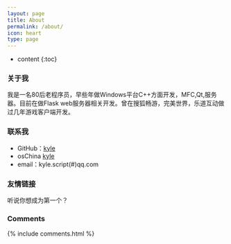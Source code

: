 ```yaml
---
layout: page
title: About
permalink: /about/
icon: heart
type: page
---
```


* content
{:toc}

### 关于我

我是一名80后老程序员，早些年做Windows平台C++方面开发，MFC,Qt,服务器。目前在做Flask web服务器相关开发。曾在搜狐畅游，完美世界，乐道互动做过几年游戏客户端开发。


### 联系我

* GitHub：[kyle](https://github.com/kylescript)
* osChina [kyle](http://git.oschina.net/kylescript)
* email：kyle.script(#)qq.com

### 友情链接

听说你想成为第一个？

### Comments

{% include comments.html %}
